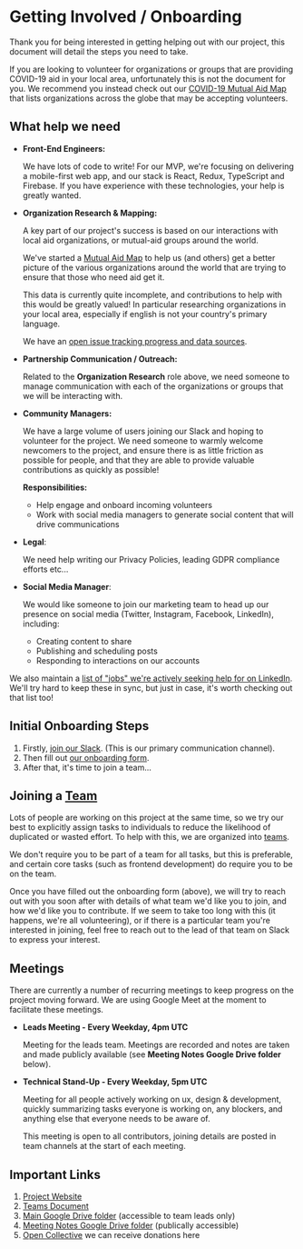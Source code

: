 # Getting Involved / Onboarding

Thank you for being interested in getting helping out with our project,
this document will detail the steps you need to take.

If you are looking to volunteer for organizations or groups that are providing
COVID-19 aid in your local area, unfortunately this is not the document for you.
We recommend you instead check out our
[COVID-19 Mutual Aid Map](https://map.reach4help.org/)
that lists organizations across the globe that may be accepting volunteers.

## What help we need

* **Front-End Engineers:**

  We have lots of code to write!
  For our MVP, we're focusing on delivering a mobile-first web app,
  and our stack is React, Redux, TypeScript and Firebase.
  If you have experience with these technologies,
  your help is greatly wanted.

* **Organization Research & Mapping:**

  A key part of our project's success is based on our interactions with local
  aid organizations, or mutual-aid groups around the world.

  We've started a [Mutual Aid Map](https://map.reach4help.org/) to help us
  (and others) get a better picture of the various organizations around the
  world that are trying to ensure that those who need aid get it.

  This data is currently quite incomplete,
  and contributions to help with this would be greatly valued!
  In particular researching organizations in your local area,
  especially if english is not your country's primary language.

  We have an [open issue tracking progress and data sources](https://github.com/reach4help/reach4help/issues/77).

* **Partnership Communication / Outreach:**

  Related to the **Organization Research** role above,
  we need someone to manage communication with each of the organizations or
  groups that we will be interacting with.

* **Community Managers:**

  We have a large volume of users joining our Slack and hoping to
  volunteer for the project.
  We need someone to warmly welcome newcomers to the project,
  and ensure there is as little friction as possible for people,
  and that they are able to provide valuable contributions
  as quickly as possible!

  **Responsibilities:**

  * Help engage and onboard incoming volunteers
  * Work with social media managers to generate social content that will drive communications

* **Legal**:

  We need help writing our Privacy Policies, leading GDPR compliance efforts
  etc...

* **Social Media Manager**:

  We would like someone to join our marketing team to head up our presence on
  social media (Twitter, Instagram, Facebook, LinkedIn), including:
  * Creating content to share
  * Publishing and scheduling posts
  * Responding to interactions on our accounts

We also maintain a [list of "jobs" we're actively seeking help for on LinkedIn](https://www.linkedin.com/company/reach4help-org/jobs/).
We'll try hard to keep these in sync,
but just in case, it's worth checking out that list too!

## Initial Onboarding Steps

1. Firstly, [join our Slack](https://join.slack.com/t/reach4help/shared_invite/zt-cu9pfz83-pAIKBDha17r5~W4thvn2Bw). (This is our primary communication channel).
1. Then fill out [our onboarding form](https://airtable.com/shr9WK5lm36pE3ESr).
1. After that, it's time to join a team...

## Joining a [Team](TEAMS.md)

Lots of people are working on this project at the same time,
so we try our best to explicitly assign tasks to individuals
to reduce the likelihood of duplicated or wasted effort.
To help with this, we are organized into [teams](TEAMS.md).

We don't require you to be part of a team for all tasks,
but this is preferable,
and certain core tasks (such as frontend development)
do require you to be on the team.

Once you have filled out the onboarding form (above),
we will try to reach out with you soon after with details
of what team we'd like you to join, and how we'd like you to contribute.
If we seem to take too long with this (it happens, we're all volunteering),
or if there is a particular team you're interested in joining,
feel free to reach out to the lead of that team on Slack
to express your interest.

## Meetings

There are currently a number of recurring meetings to keep progress on the
project moving forward.
We are using Google Meet at the moment to facilitate these meetings.

* **Leads Meeting - Every Weekday, 4pm UTC**

  Meeting for the leads team. Meetings are recorded and notes are taken and made
  publicly available (see **Meeting Notes Google Drive folder** below).

* **Technical Stand-Up - Every Weekday, 5pm UTC**

  Meeting for all people actively working on ux, design & development,
  quickly summarizing tasks everyone is working on,
  any blockers,
  and anything else that everyone needs to be aware of.

  This meeting is open to all contributors,
  joining details are posted in team channels at the start of each meeting.

## Important Links

1. [Project Website](https://reach4help.org/)
1. [Teams Document](TEAMS.md)
1. [Main Google Drive folder](https://drive.google.com/drive/u/1/folders/18Vg4e-OCuE9_bejf8kmhzc6dySC4T6KK) (accessible to team leads only)
1. [Meeting Notes Google Drive folder](https://drive.google.com/open?id=18Vg4e-OCuE9_bejf8kmhzc6dySC4T6KK) (publically accessible)
1. [Open Collective](https://opencollective.com/reach4help) we can receive donations here